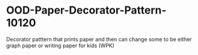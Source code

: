 # OOD-Paper-Decorator-Pattern-10120
 Decorator patttern that prints paper and then can change some to be either graph paper or writing paper for kids (WPK)
